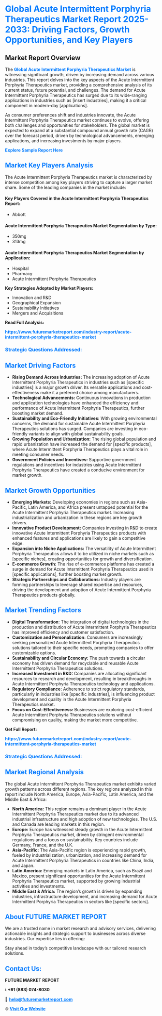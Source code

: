 <h1 style="color: #007BFF;">Global Acute Intermittent Porphyria Therapeutics Market Report 2025-2033: Driving Factors, Growth Opportunities, and Key Players</h1>

<section id="overview">
<h2>Market Report Overview</h2>
<p>The <a href="https://www.futuremarketreport.com/industry-report/acute-intermittent-porphyria-therapeutics-market" style="color: #007BFF; text-decoration: none;"><strong>Global Acute Intermittent Porphyria Therapeutics Market</strong></a> is witnessing significant growth, driven by increasing demand across various industries. This report delves into the key aspects of the Acute Intermittent Porphyria Therapeutics market, providing a comprehensive analysis of its current status, future potential, and challenges. The demand for Acute Intermittent Porphyria Therapeutics has surged due to its wide-ranging applications in industries such as [insert industries], making it a critical component in modern-day [applications].</p>
<p>As consumer preferences shift and industries innovate, the Acute Intermittent Porphyria Therapeutics market continues to evolve, offering both challenges and opportunities for stakeholders. The global market is expected to expand at a substantial compound annual growth rate (CAGR) over the forecast period, driven by technological advancements, emerging applications, and increasing investments by major players.</p>
</section>

<section id="overview">
<p><a href="https://www.futuremarketreport.com/request-sample/reportId=122718" style="color: #007BFF; text-decoration: none;"><strong>Explore Sample Report Here</strong></a></p>
</section>

<section id="key-players">
<h2 style="color: #007BFF;">Market Key Players Analysis</h2>
<p>The Acute Intermittent Porphyria Therapeutics market is characterized by intense competition among key players striving to capture a larger market share. Some of the leading companies in the market include:</p>
<h4>Key Players Covered in the Acute Intermittent Porphyria Therapeutics Report:</h4>
<ul><li>Abbott</li></ul>
<h4>Acute Intermittent Porphyria Therapeutics Market Segmentation by Type:</h4>
<ul><li>350mg</li><li>313mg</li></ul>

<h4>Acute Intermittent Porphyria Therapeutics Market Segmentation by Application:</h4>
<ul><li>Hospital</li><li>Pharmacy</li><li>Acute Intermittent Porphyria Therapeutics</li></ul>
<p><strong>Key Strategies Adopted by Market Players:</strong></p>
<ul>
<li>Innovation and R&D</li>
<li>Geographical Expansion</li>
<li>Sustainability Initiatives</li>
<li>Mergers and Acquisitions</li>
</ul>
</section>

<section>
<p><strong>Read Full Analysis: </strong></p><a href="https://www.futuremarketreport.com/industry-report/acute-intermittent-porphyria-therapeutics-market" style="color: #007BFF; text-decoration: none;"><strong>https://www.futuremarketreport.com/industry-report/acute-intermittent-porphyria-therapeutics-market</strong></a>
<h3 style="color: #007BFF;">Strategic Questions Addressed:</h3>
</section>

<section id="driving-factors">
<h2 style="color: #007BFF;">Market Driving Factors</h2>
<ul>
<li><strong>Rising Demand Across Industries:</strong> The increasing adoption of Acute Intermittent Porphyria Therapeutics in industries such as [specific industries] is a major growth driver. Its versatile applications and cost-effectiveness make it a preferred choice among manufacturers.</li>
<li><strong>Technological Advancements:</strong> Continuous innovations in production and application technologies have enhanced the efficiency and performance of Acute Intermittent Porphyria Therapeutics, further boosting market demand.</li>
<li><strong>Sustainability and Eco-Friendly Initiatives:</strong> With growing environmental concerns, the demand for sustainable Acute Intermittent Porphyria Therapeutics solutions has surged. Companies are investing in eco-friendly variants to align with global sustainability goals.</li>
<li><strong>Growing Population and Urbanization:</strong> The rising global population and rapid urbanization have increased the demand for [specific products], where Acute Intermittent Porphyria Therapeutics plays a vital role in meeting consumer needs.</li>
<li><strong>Government Policies and Incentives:</strong> Supportive government regulations and incentives for industries using Acute Intermittent Porphyria Therapeutics have created a conducive environment for market growth.</li>
</ul>
</section>

<section id="growth-opportunities">
<h2 style="color: #007BFF;">Market Growth Opportunities</h2>
<ul>
<li><strong>Emerging Markets:</strong> Developing economies in regions such as Asia-Pacific, Latin America, and Africa present untapped potential for the Acute Intermittent Porphyria Therapeutics market. Increasing industrialization and urbanization in these regions are key growth drivers.</li>
<li><strong>Innovative Product Development:</strong> Companies investing in R&D to create innovative Acute Intermittent Porphyria Therapeutics products with enhanced features and applications are likely to gain a competitive edge.</li>
<li><strong>Expansion into Niche Applications:</strong> The versatility of Acute Intermittent Porphyria Therapeutics allows it to be utilized in niche markets such as [specific niches], creating opportunities for growth and diversification.</li>
<li><strong>E-commerce Growth:</strong> The rise of e-commerce platforms has created a surge in demand for Acute Intermittent Porphyria Therapeutics used in [specific applications], further boosting market growth.</li>
<li><strong>Strategic Partnerships and Collaborations:</strong> Industry players are forming partnerships to leverage shared expertise and resources, driving the development and adoption of Acute Intermittent Porphyria Therapeutics products globally.</li>
</ul>
</section>

<section id="trending-factors">
<h2 style="color: #007BFF;">Market Trending Factors</h2>
<ul>
<li><strong>Digital Transformation:</strong> The integration of digital technologies in the production and distribution of Acute Intermittent Porphyria Therapeutics has improved efficiency and customer satisfaction.</li>
<li><strong>Customization and Personalization:</strong> Consumers are increasingly seeking personalized Acute Intermittent Porphyria Therapeutics solutions tailored to their specific needs, prompting companies to offer customizable options.</li>
<li><strong>Sustainability and Circular Economy:</strong> The push towards a circular economy has driven demand for recyclable and reusable Acute Intermittent Porphyria Therapeutics solutions.</li>
<li><strong>Increased Investment in R&D:</strong> Companies are allocating significant resources to research and development, resulting in breakthroughs in Acute Intermittent Porphyria Therapeutics technology and applications.</li>
<li><strong>Regulatory Compliance:</strong> Adherence to strict regulatory standards, particularly in industries like [specific industries], is influencing product development and quality in the Acute Intermittent Porphyria Therapeutics market.</li>
<li><strong>Focus on Cost-Effectiveness:</strong> Businesses are exploring cost-efficient Acute Intermittent Porphyria Therapeutics solutions without compromising on quality, making the market more competitive.</li>
</ul>
</section>

<section>
<p><strong>Get Full Report: </strong></p><a href="https://www.futuremarketreport.com/industry-report/acute-intermittent-porphyria-therapeutics-market" style="color: #007BFF; text-decoration: none;"><strong>https://www.futuremarketreport.com/industry-report/acute-intermittent-porphyria-therapeutics-market</strong></a>
<h3 style="color: #007BFF;">Strategic Questions Addressed:</h3>
</section>


<section id="regional-analysis">
<h2 style="color: #007BFF;">Market Regional Analysis</h2>
<p>The global Acute Intermittent Porphyria Therapeutics market exhibits varied growth patterns across different regions. The key regions analyzed in this report include North America, Europe, Asia-Pacific, Latin America, and the Middle East & Africa:</p>
<ul>
<li><strong>North America:</strong> This region remains a dominant player in the Acute Intermittent Porphyria Therapeutics market due to its advanced industrial infrastructure and high adoption of new technologies. The U.S. and Canada are leading markets in this region.</li>
<li><strong>Europe:</strong> Europe has witnessed steady growth in the Acute Intermittent Porphyria Therapeutics market, driven by stringent environmental regulations and a focus on sustainability. Key countries include Germany, France, and the U.K.</li>
<li><strong>Asia-Pacific:</strong> The Asia-Pacific region is experiencing rapid growth, fueled by industrialization, urbanization, and increasing demand for Acute Intermittent Porphyria Therapeutics in countries like China, India, and Japan.</li>
<li><strong>Latin America:</strong> Emerging markets in Latin America, such as Brazil and Mexico, present significant opportunities for the Acute Intermittent Porphyria Therapeutics market, supported by growing industrial activities and investments.</li>
<li><strong>Middle East & Africa:</strong> The region’s growth is driven by expanding industries, infrastructure development, and increasing demand for Acute Intermittent Porphyria Therapeutics in sectors like [specific sectors].</li>
</ul>
</section>

<footer>
<h2 style="color: #007BFF;">About FUTURE MARKET REPORT</h2>
<p>We are a trusted name in market research and advisory services, delivering actionable insights and strategic support to businesses across diverse industries. Our expertise lies in offering:</p>

<p>Stay ahead in today’s competitive landscape with our tailored research solutions.</p>

<h2 style="color: #007BFF;">Contact Us:</h2>
<p><strong>FUTURE MARKET REPORT</strong></p>
<p>📞 <strong>+91 (883) 074-8030</strong></p>
<p>📧 <strong><a href="mailto:help@futuremarketreport.com" style="color: #007BFF;">help@futuremarketreport.com</a></strong></p>
<p>🌐 <strong><a href="https://www.futuremarketreport.com/" style="color: #007BFF;">Visit Our Website</a></strong></p>
</footer>